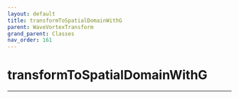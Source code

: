 ```yaml
---
layout: default
title: transformToSpatialDomainWithG
parent: WaveVortexTransform
grand_parent: Classes
nav_order: 161
---
```


#  transformToSpatialDomainWithG




---

